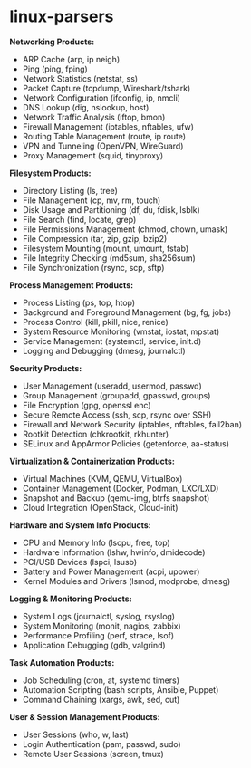 # linux-parsers


**Networking Products:**
- ARP Cache (arp, ip neigh)
- Ping (ping, fping)
- Network Statistics (netstat, ss)
- Packet Capture (tcpdump, Wireshark/tshark)
- Network Configuration (ifconfig, ip, nmcli)
- DNS Lookup (dig, nslookup, host)
- Network Traffic Analysis (iftop, bmon)
- Firewall Management (iptables, nftables, ufw)
- Routing Table Management (route, ip route)
- VPN and Tunneling (OpenVPN, WireGuard)
- Proxy Management (squid, tinyproxy)

**Filesystem Products:**
- Directory Listing (ls, tree)
- File Management (cp, mv, rm, touch)
- Disk Usage and Partitioning (df, du, fdisk, lsblk)
- File Search (find, locate, grep)
- File Permissions Management (chmod, chown, umask)
- File Compression (tar, zip, gzip, bzip2)
- Filesystem Mounting (mount, umount, fstab)
- File Integrity Checking (md5sum, sha256sum)
- File Synchronization (rsync, scp, sftp)

**Process Management Products:**
- Process Listing (ps, top, htop)
- Background and Foreground Management (bg, fg, jobs)
- Process Control (kill, pkill, nice, renice)
- System Resource Monitoring (vmstat, iostat, mpstat)
- Service Management (systemctl, service, init.d)
- Logging and Debugging (dmesg, journalctl)

**Security Products:**
- User Management (useradd, usermod, passwd)
- Group Management (groupadd, gpasswd, groups)
- File Encryption (gpg, openssl enc)
- Secure Remote Access (ssh, scp, rsync over SSH)
- Firewall and Network Security (iptables, nftables, fail2ban)
- Rootkit Detection (chkrootkit, rkhunter)
- SELinux and AppArmor Policies (getenforce, aa-status)

**Virtualization & Containerization Products:**
- Virtual Machines (KVM, QEMU, VirtualBox)
- Container Management (Docker, Podman, LXC/LXD)
- Snapshot and Backup (qemu-img, btrfs snapshot)
- Cloud Integration (OpenStack, Cloud-init)

**Hardware and System Info Products:**
- CPU and Memory Info (lscpu, free, top)
- Hardware Information (lshw, hwinfo, dmidecode)
- PCI/USB Devices (lspci, lsusb)
- Battery and Power Management (acpi, upower)
- Kernel Modules and Drivers (lsmod, modprobe, dmesg)

**Logging & Monitoring Products:**
- System Logs (journalctl, syslog, rsyslog)
- System Monitoring (monit, nagios, zabbix)
- Performance Profiling (perf, strace, lsof)
- Application Debugging (gdb, valgrind)

**Task Automation Products:**
- Job Scheduling (cron, at, systemd timers)
- Automation Scripting (bash scripts, Ansible, Puppet)
- Command Chaining (xargs, awk, sed, cut)

**User & Session Management Products:**
- User Sessions (who, w, last)
- Login Authentication (pam, passwd, sudo)
- Remote User Sessions (screen, tmux)

